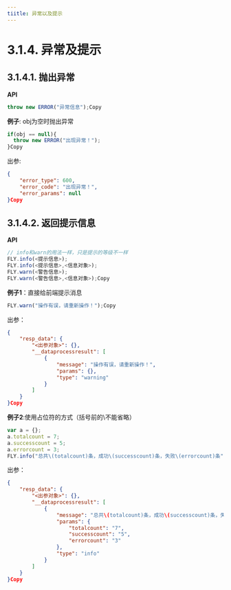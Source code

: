 ```yaml
---
tiitle: 异常以及提示
---
```


# 3.1.4. 异常及提示

## 3.1.4.1. 抛出异常

**API**

```js
throw new ERROR("异常信息");Copy
```

**例子**: obj为空时抛出异常

```js
if(obj == null){
  throw new ERROR("出现异常！");
}Copy
```

出参:

```json
{
    "error_type": 600,
    "error_code": "出现异常！",
    "error_params": null
}Copy
```

## 3.1.4.2. 返回提示信息

**API**

```js
// info和warn的用法一样，只是提示的等级不一样
FLY.info(<提示信息>);
FLY.info(<提示信息>,<信息对象>);
FLY.warn(<警告信息>);
FLY.warn(<警告信息>,<信息对象>);Copy
```

**例子1**：直接给前端提示消息

```js
FLY.warn("操作有误，请重新操作！");Copy
```

出参：

```json
{
    "resp_data": {
        "<出参对象>": {},
        "__dataprocessresult": [
            {
                "message": "操作有误，请重新操作！",
                "params": {},
                "type": "warning"
            }
        ]
    }
}Copy
```

**例子2**:使用占位符的方式（括号前的\\不能省略）

```js
var a = {};
a.totalcount = 7;
a.successcount = 5;
a.errorcount = 3;
FLY.info("总共\(totalcount)条，成功\(successcount)条，失败\(errorcount)条",a);Copy
```

出参：

```json
{
    "resp_data": {
        "<出参对象>": {},
        "__dataprocessresult": [
            {
                "message": "总共\(totalcount)条，成功\(successcount)条，失败\(errorcount)条",
                "params": {
                    "totalcount": "7",
                    "successcount": "5",
                    "errorcount": "3"
                },
                "type": "info"
            }
        ]
    }
}Copy
```